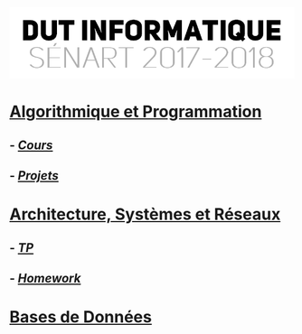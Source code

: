 <p align="center"> 
<img src="files/readme.png">
</p>

# [Algorithmique et Programmation](APL/)
## - [*Cours*](APL/)
## - [*Projets*](APL/projets/)
# [Architecture, Systèmes et Réseaux](ASR/)
## - [*TP*](ASR/)
## - [*Homework*](ASR/HOMEWORK/)
# [Bases de Données](DB/)
